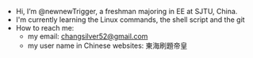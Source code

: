 - Hi, I’m @newnewTrigger, a freshman majoring in EE at SJTU, China.
- I'm currently learning the Linux commands, the shell script and the git
- How to reach me:
    - my email: changsilver52@gmail.com
    - my user name in Chinese websites: 東海刷題帝皇

<!---
newnewTrigger/newnewTrigger is a ✨ special ✨ repository because its `README.md` (this file) appears on your GitHub profile.
You can click the Preview link to take a look at your changes.
--->
